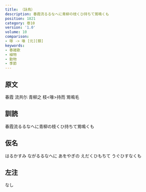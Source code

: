 ```yaml
---
title: （詠鳥）
description: 春霞流るるなへに青柳の枝くひ持ちて鴬鳴くも
position: 1821
category: 巻10
version: '1.0'
volume: 10
comparison:
- 啄 -> 喙 [元][類]
keywords:
- 春雑歌
- 植物
- 動物
- 季節
---
```


## 原文

春霞 流共尓 青柳之 枝<喙>持而 鴬鳴毛

## 訓読

春霞流るるなへに青柳の枝くひ持ちて鴬鳴くも

## 仮名

はるかすみ ながるるなへに あをやぎの えだくひもちて うぐひすなくも

## 左注

なし
